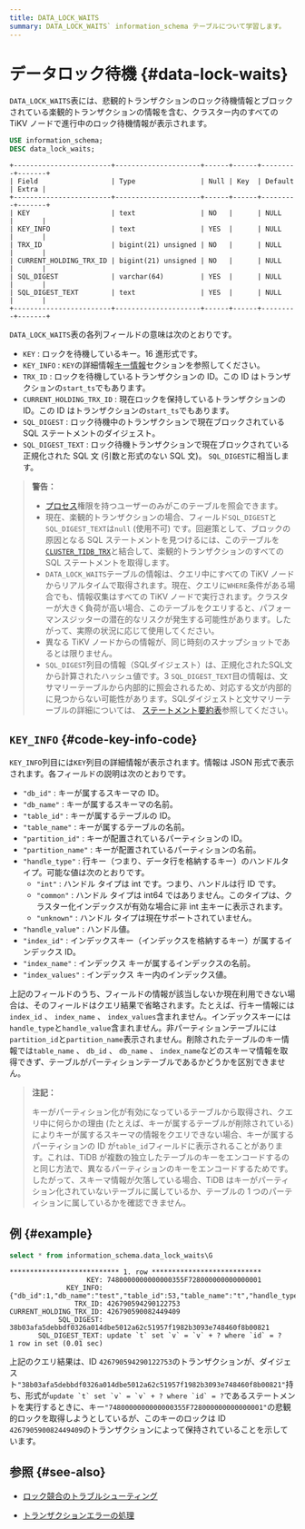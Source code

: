 ```yaml
---
title: DATA_LOCK_WAITS
summary: DATA_LOCK_WAITS` information_schema テーブルについて学習します。
---
```


# データロック待機 {#data-lock-waits}

`DATA_LOCK_WAITS`表には、悲観的トランザクションのロック待機情報とブロックされている楽観的トランザクションの情報を含む、クラスター内のすべての TiKV ノードで進行中のロック待機情報が表示されます。

```sql
USE information_schema;
DESC data_lock_waits;
```

    +------------------------+---------------------+------+------+---------+-------+
    | Field                  | Type                | Null | Key  | Default | Extra |
    +------------------------+---------------------+------+------+---------+-------+
    | KEY                    | text                | NO   |      | NULL    |       |
    | KEY_INFO               | text                | YES  |      | NULL    |       |
    | TRX_ID                 | bigint(21) unsigned | NO   |      | NULL    |       |
    | CURRENT_HOLDING_TRX_ID | bigint(21) unsigned | NO   |      | NULL    |       |
    | SQL_DIGEST             | varchar(64)         | YES  |      | NULL    |       |
    | SQL_DIGEST_TEXT        | text                | YES  |      | NULL    |       |
    +------------------------+---------------------+------+------+---------+-------+

`DATA_LOCK_WAITS`表の各列フィールドの意味は次のとおりです。

-   `KEY` : ロックを待機しているキー。16 進形式です。
-   `KEY_INFO` : `KEY`の詳細情報[キー情報](#key_info)セクションを参照してください。
-   `TRX_ID` : ロックを待機しているトランザクションの ID。この ID はトランザクションの`start_ts`でもあります。
-   `CURRENT_HOLDING_TRX_ID` : 現在ロックを保持しているトランザクションの ID。この ID はトランザクションの`start_ts`でもあります。
-   `SQL_DIGEST` : ロック待機中のトランザクションで現在ブロックされている SQL ステートメントのダイジェスト。
-   `SQL_DIGEST_TEXT` : ロック待機トランザクションで現在ブロックされている正規化された SQL 文 (引数と形式のない SQL 文)。 `SQL_DIGEST`に相当します。

> **警告：**
>
> -   [プロセス](https://dev.mysql.com/doc/refman/8.0/en/privileges-provided.html#priv_process)権限を持つユーザーのみがこのテーブルを照会できます。
> -   現在、楽観的トランザクションの場合、フィールド`SQL_DIGEST`と`SQL_DIGEST_TEXT`は`null` (使用不可) です。回避策として、ブロックの原因となる SQL ステートメントを見つけるには、このテーブルを[`CLUSTER_TIDB_TRX`](/information-schema/information-schema-tidb-trx.md)と結合して、楽観的トランザクションのすべての SQL ステートメントを取得します。
> -   `DATA_LOCK_WAITS`テーブルの情報は、クエリ中にすべての TiKV ノードからリアルタイムで取得されます。現在、クエリに`WHERE`条件がある場合でも、情報収集はすべての TiKV ノードで実行されます。クラスターが大きく負荷が高い場合、このテーブルをクエリすると、パフォーマンスジッターの潜在的なリスクが発生する可能性があります。したがって、実際の状況に応じて使用してください。
> -   異なる TiKV ノードからの情報が、同じ時刻のスナップショットであるとは限りません。
> -   `SQL_DIGEST`列目の情報（SQLダイジェスト）は、正規化されたSQL文から計算されたハッシュ値です。3 `SQL_DIGEST_TEXT`目の情報は、文サマリーテーブルから内部的に照会されるため、対応する文が内部的に見つからない可能性があります。SQLダイジェストと文サマリーテーブルの詳細については、 [ステートメント要約表](/statement-summary-tables.md)参照してください。

## <code>KEY_INFO</code> {#code-key-info-code}

`KEY_INFO`列目には`KEY`列目の詳細情報が表示されます。情報は JSON 形式で表示されます。各フィールドの説明は次のとおりです。

-   `"db_id"` : キーが属するスキーマの ID。
-   `"db_name"` : キーが属するスキーマの名前。
-   `"table_id"` : キーが属するテーブルの ID。
-   `"table_name"` : キーが属するテーブルの名前。
-   `"partition_id"` : キーが配置されているパーティションの ID。
-   `"partition_name"` : キーが配置されているパーティションの名前。
-   `"handle_type"` : 行キー（つまり、データ行を格納するキー）のハンドルタイプ。可能な値は次のとおりです。
    -   `"int"` : ハンドル タイプは int です。つまり、ハンドルは行 ID です。
    -   `"common"` : ハンドル タイプは int64 ではありません。このタイプは、クラスター化インデックスが有効な場合に非 int 主キーに表示されます。
    -   `"unknown"` : ハンドル タイプは現在サポートされていません。
-   `"handle_value"` : ハンドル値。
-   `"index_id"` : インデックスキー（インデックスを格納するキー）が属するインデックス ID。
-   `"index_name"` : インデックス キーが属するインデックスの名前。
-   `"index_values"` : インデックス キー内のインデックス値。

上記のフィールドのうち、フィールドの情報が該当しないか現在利用できない場合は、そのフィールドはクエリ結果で省略されます。たとえば、行キー情報には`index_id` 、 `index_name` 、 `index_values`含まれません。インデックスキーには`handle_type`と`handle_value`含まれません。非パーティションテーブルには`partition_id`と`partition_name`表示されません。削除されたテーブルのキー情報では`table_name` 、 `db_id` 、 `db_name` 、 `index_name`などのスキーマ情報を取得できず、テーブルがパーティションテーブルであるかどうかを区別できません。

> **注記：**
>
> キーがパーティション化が有効になっているテーブルから取得され、クエリ中に何らかの理由 (たとえば、キーが属するテーブルが削除されている) によりキーが属するスキーマの情報をクエリできない場合、キーが属するパーティションの ID が`table_id`フィールドに表示されることがあります。これは、TiDB が複数の独立したテーブルのキーをエンコードするのと同じ方法で、異なるパーティションのキーをエンコードするためです。したがって、スキーマ情報が欠落している場合、TiDB はキーがパーティション化されていないテーブルに属しているか、テーブルの 1 つのパーティションに属しているかを確認できません。

## 例 {#example}

```sql
select * from information_schema.data_lock_waits\G
```

    *************************** 1. row ***************************
                       KEY: 7480000000000000355F728000000000000001
                  KEY_INFO: {"db_id":1,"db_name":"test","table_id":53,"table_name":"t","handle_type":"int","handle_value":"1"}
                    TRX_ID: 426790594290122753
    CURRENT_HOLDING_TRX_ID: 426790590082449409
                SQL_DIGEST: 38b03afa5debbdf0326a014dbe5012a62c51957f1982b3093e748460f8b00821
           SQL_DIGEST_TEXT: update `t` set `v` = `v` + ? where `id` = ?
    1 row in set (0.01 sec)

上記のクエリ結果は、ID `426790594290122753`のトランザクションが、ダイジェスト`"38b03afa5debbdf0326a014dbe5012a62c51957f1982b3093e748460f8b00821"`持ち、形式が``update `t` set `v` = `v` + ? where `id` = ?``であるステートメントを実行するときに、キー`"7480000000000000355F728000000000000001"`の悲観的ロックを取得しようとしているが、このキーのロックは ID `426790590082449409`のトランザクションによって保持されていることを示しています。

## 参照 {#see-also}

<CustomContent platform="tidb">

-   [ロック競合のトラブルシューティング](/troubleshoot-lock-conflicts.md)

</CustomContent>

<CustomContent platform="tidb-cloud">

-   [トランザクションエラーの処理](/develop/dev-guide-transaction-troubleshoot.md)

</CustomContent>
